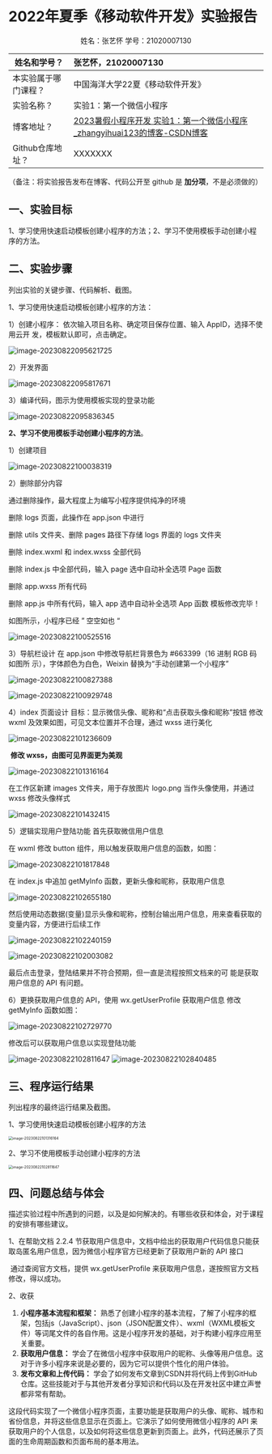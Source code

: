 # 2022年夏季《移动软件开发》实验报告



<center>姓名：张艺怀  学号：21020007130</center>

| 姓名和学号？         | 张艺怀，21020007130                                          |
| -------------------- | :----------------------------------------------------------- |
| 本实验属于哪门课程？ | 中国海洋大学22夏《移动软件开发》                             |
| 实验名称？           | 实验1：第一个微信小程序                                      |
| 博客地址？           | [2023暑假小程序开发 实验1：第一个微信小程序_zhangyihuai123的博客-CSDN博客](https://blog.csdn.net/zhangyihuai123/article/details/132423164) |
| Github仓库地址？     | XXXXXXX                                                      |

（备注：将实验报告发布在博客、代码公开至 github 是 **加分项**，不是必须做的）



## **一、实验目标**

1、学习使用快速启动模板创建小程序的方法；2、学习不使用模板手动创建小程序的方法。



## 二、实验步骤

列出实验的关键步骤、代码解析、截图。

1、学习使用快速启动模板创建小程序的方法：

 1）创建小程序： 依次输入项目名称、确定项目保存位置、输入 AppID，选择不使用云开 发，模板默认即可，点击确定。

![image-20230822095621725](C:\Users\z1015\AppData\Roaming\Typora\typora-user-images\image-20230822095621725.png)

 2）开发界面

![image-20230822095817671](C:\Users\z1015\AppData\Roaming\Typora\typora-user-images\image-20230822095817671.png)

 3）编译代码，图示为使用模板实现的登录功能

![image-20230822095836345](C:\Users\z1015\AppData\Roaming\Typora\typora-user-images\image-20230822095836345.png)

**2、学习不使用模板手动创建小程序的方法**。 

1）创建项目

![image-20230822100038319](C:\Users\z1015\AppData\Roaming\Typora\typora-user-images\image-20230822100038319.png)

 2）删除部分内容 

通过删除操作，最大程度上为编写小程序提供纯净的环境 

删除 logs 页面，此操作在 app.json 中进行 

删除 utils 文件夹、删除 pages 路径下存储 logs 界面的 logs 文件夹 

删除 index.wxml 和 index.wxss 全部代码 

删除 index.js 中全部代码，输入 page 选中自动补全选项 Page 函数 

删除 app.wxss 所有代码 

删除 app.js 中所有代码，输入 app 选中自动补全选项 App 函数 模板修改完毕！ 

如图所示，小程序已经 ” 空空如也 “

![image-20230822100525516](C:\Users\z1015\AppData\Roaming\Typora\typora-user-images\image-20230822100525516.png)

 3）导航栏设计 在 app.json 中修改导航栏背景色为 \#663399（16 进制 RGB 码如图所 示），字体颜色为白色，Weixin 替换为“手动创建第一个小程序”

![image-20230822100827388](C:\Users\z1015\AppData\Roaming\Typora\typora-user-images\image-20230822100827388.png)

![image-20230822100929748](C:\Users\z1015\AppData\Roaming\Typora\typora-user-images\image-20230822100929748.png)

4）index 页面设计 目标：显示微信头像、昵称和“点击获取头像和昵称”按钮 修改 wxml 及效果如图，可见文本位置并不合理，通过 wxss 进行美化

![image-20230822101236609](C:\Users\z1015\AppData\Roaming\Typora\typora-user-images\image-20230822101236609.png)

​    **修改 wxss，由图可见界面更为美观**

![image-20230822101316164](C:\Users\z1015\AppData\Roaming\Typora\typora-user-images\image-20230822101316164.png)

  在工作区新建 images 文件夹，用于存放图片 logo.png 当作头像使用，并通过 wxss 修改头像样式

![image-20230822101432415](C:\Users\z1015\AppData\Roaming\Typora\typora-user-images\image-20230822101432415.png)

 5）逻辑实现用户登陆功能 首先获取微信用户信息

  在 wxml 修改 button 组件，用以触发获取用户信息的函数，如图：

![image-20230822101817848](C:\Users\z1015\AppData\Roaming\Typora\typora-user-images\image-20230822101817848.png)

  在 index.js 中追加 getMyInfo 函数，更新头像和昵称，获取用户信息

![image-20230822102655180](C:\Users\z1015\AppData\Roaming\Typora\typora-user-images\image-20230822102655180.png)

  然后使用动态数据(变量)显示头像和昵称，控制台输出用户信息，用来查看获取的变量内容，方便进行后续工作

![image-20230822102240159](C:\Users\z1015\AppData\Roaming\Typora\typora-user-images\image-20230822102240159.png)

![image-20230822102003082](C:\Users\z1015\AppData\Roaming\Typora\typora-user-images\image-20230822102003082.png)

  最后点击登录，登陆结果并不符合预期，但一直是流程按照文档来的可 能是获取用户信息的 API 有问题。

 6）更换获取用户信息的 API，使用 wx.getUserProfile 获取用户信息 修改 getMyInfo 函数如图：

![image-20230822102729770](C:\Users\z1015\AppData\Roaming\Typora\typora-user-images\image-20230822102729770.png)

  修改后可以获取用户信息以实现登陆功能

![image-20230822102811647](C:\Users\z1015\AppData\Roaming\Typora\typora-user-images\image-20230822102811647.png) ![image-20230822102840485](C:\Users\z1015\AppData\Roaming\Typora\typora-user-images\image-20230822102840485.png)



## 三、程序运行结果

列出程序的最终运行结果及截图。

1、学习使用快速启动模板创建小程序的方法

<img src="C:\Users\z1015\AppData\Roaming\Typora\typora-user-images\image-20230822101316164.png" alt="image-20230822101316164" style="zoom: 50%;" />

2、学习不使用模板手动创建小程序的方法

<img src="C:\Users\z1015\AppData\Roaming\Typora\typora-user-images\image-20230822102811647.png" alt="image-20230822102811647" style="zoom:50%;" />

## 四、问题总结与体会

描述实验过程中所遇到的问题，以及是如何解决的。有哪些收获和体会，对于课程的安排有哪些建议。

1、在帮助文档 2.2.4 节获取用户信息中，文档中给出的获取用户代码信息只能获取岛匿名用户信息，因为微信小程序官方已经更新了获取用户新的 API 接口 

​	通过查阅官方文档，提供 wx.getUserProfile 来获取用户信息，遂按照官方文档修改，得以成功。

2、收获

1. **小程序基本流程和框架：** 熟悉了创建小程序的基本流程，了解了小程序的框架，包括js（JavaScript）、json（JSON配置文件）、wxml（WXML模板文件）等词尾文件的各自作用。这是小程序开发的基础，对于构建小程序应用至关重要。
2. **获取用户信息：** 学会了在微信小程序中获取用户的昵称、头像等用户信息。这对于许多小程序来说是必要的，因为它可以提供个性化的用户体验。
3. **发布文章和上传代码：** 学会了如何发布文章到CSDN并将代码上传到GitHub仓库。这些技能对于与其他开发者分享知识和代码以及在开发社区中建立声誉都非常有帮助。

这段代码实现了一个微信小程序页面，主要功能是获取用户的头像、昵称、城市和省份信息，并将这些信息显示在页面上。它演示了如何使用微信小程序的 API 来获取用户的个人信息，以及如何将这些信息更新到页面上。此外，代码还展示了页面的生命周期函数和页面布局的基本用法。